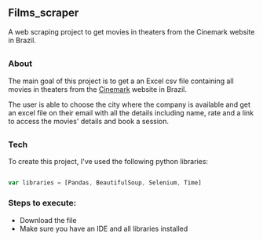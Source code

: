 ## Films_scraper
A web scraping project to get movies in theaters from the Cinemark website in Brazil.
##

### About
The main goal of this project is to get a an Excel csv file containing all movies in
theaters from the [Cinemark](https://www.cinemark.com.br/) website in Brazil.

The user is able to choose the city where the company is available and get an excel 
file on their email with all the details including name, rate and a link to access 
the movies' details and book a session.
##

### Tech
To create this project, I've used the following python libraries:

```js

var libraries = [Pandas, BeautifulSoup, Selenium, Time]

```
### Steps to execute:
- Download the file
- Make sure you have an IDE and all libraries installed
